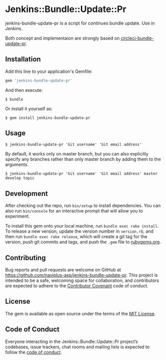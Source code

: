 # Jenkins::Bundle::Update::Pr

jenkins-bundle-update-pr is a script for continues bundle update. Use in Jenkins.

Both concept and implementaion are strongly based on [circleci-bundle-update-pr](https://github.com/masutaka/circleci-bundle-update-pr).

## Installation

Add this line to your application's Gemfile:

```ruby
gem 'jenkins-bundle-update-pr'
```

And then execute:

    $ bundle

Or install it yourself as:

    $ gem install jenkins-bundle-update-pr

## Usage

    $ jenkins-bundle-update-pr 'Git username' 'Git email address'

By default, it works only on master branch, but you can also explicitly specify any branches rather than only master branch by adding them to the arguments.

    $ jenkins-bundle-update-pr 'Git username' 'Git email address' master develop topic

## Development

After checking out the repo, run `bin/setup` to install dependencies. You can also run `bin/console` for an interactive prompt that will allow you to experiment.

To install this gem onto your local machine, run `bundle exec rake install`. To release a new version, update the version number in `version.rb`, and then run `bundle exec rake release`, which will create a git tag for the version, push git commits and tags, and push the `.gem` file to [rubygems.org](https://rubygems.org).

## Contributing

Bug reports and pull requests are welcome on GitHub at https://github.com/naviplus-asp/jenkins-bundle-update-pr. This project is intended to be a safe, welcoming space for collaboration, and contributors are expected to adhere to the [Contributor Covenant](http://contributor-covenant.org) code of conduct.

## License

The gem is available as open source under the terms of the [MIT License](http://opensource.org/licenses/MIT).

## Code of Conduct

Everyone interacting in the Jenkins::Bundle::Update::Pr project’s codebases, issue trackers, chat rooms and mailing lists is expected to follow the [code of conduct](https://github.com/[USERNAME]/jenkins-bundle-update-pr/blob/master/CODE_OF_CONDUCT.md).
